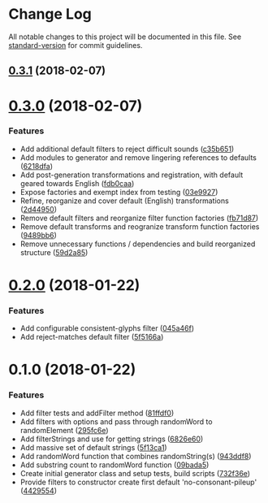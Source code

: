 # Change Log

All notable changes to this project will be documented in this file. See [standard-version](https://github.com/conventional-changelog/standard-version) for commit guidelines.

<a name="0.3.1"></a>
## [0.3.1](https://github.com/ndchristie/jabber-generator/compare/v0.3.0...v0.3.1) (2018-02-07)



<a name="0.3.0"></a>
# [0.3.0](https://github.com/ndchristie/jabber-generator/compare/v0.2.0...v0.3.0) (2018-02-07)


### Features

* Add additional default filters to reject difficult sounds ([c35b651](https://github.com/ndchristie/jabber-generator/commit/c35b651))
* Add modules to generator and remove lingering references to defaults ([6218dfa](https://github.com/ndchristie/jabber-generator/commit/6218dfa))
* Add post-generation transformations and registration, with default geared towards English ([fdb0caa](https://github.com/ndchristie/jabber-generator/commit/fdb0caa))
* Expose factories and exempt index from testing ([03e9927](https://github.com/ndchristie/jabber-generator/commit/03e9927))
* Refine, reorganize and cover default (English) transformations ([2d44950](https://github.com/ndchristie/jabber-generator/commit/2d44950))
* Remove default filters and reorganize filter function factories ([fb71d87](https://github.com/ndchristie/jabber-generator/commit/fb71d87))
* Remove default transforms and reogranize transform function factories ([9489bb6](https://github.com/ndchristie/jabber-generator/commit/9489bb6))
* Remove unnecessary functions / dependencies and build reorganized structure ([59d2a85](https://github.com/ndchristie/jabber-generator/commit/59d2a85))



<a name="0.2.0"></a>
# [0.2.0](https://github.com/ndchristie/jabber-generator/compare/v0.1.0...v0.2.0) (2018-01-22)


### Features

* Add configurable consistent-glyphs filter ([045a46f](https://github.com/ndchristie/jabber-generator/commit/045a46f))
* Add reject-matches default filter ([5f5166a](https://github.com/ndchristie/jabber-generator/commit/5f5166a))



<a name="0.1.0"></a>
# 0.1.0 (2018-01-22)


### Features

* Add filter tests and addFilter method ([81ffdf0](https://github.com/ndchristie/jabber-generator/commit/81ffdf0))
* Add filters with options and pass through randomWord to randomElement ([295fc6e](https://github.com/ndchristie/jabber-generator/commit/295fc6e))
* Add filterStrings and use for getting strings ([6826e60](https://github.com/ndchristie/jabber-generator/commit/6826e60))
* Add massive set of default strings ([5f13ca1](https://github.com/ndchristie/jabber-generator/commit/5f13ca1))
* Add randomWord function that combines randomString(s) ([943ddf8](https://github.com/ndchristie/jabber-generator/commit/943ddf8))
* Add substring count to randomWord function ([09bada5](https://github.com/ndchristie/jabber-generator/commit/09bada5))
* Create initial generator class and setup tests, build scripts ([732f36e](https://github.com/ndchristie/jabber-generator/commit/732f36e))
* Provide filters to constructor create first default 'no-consonant-pileup' ([4429554](https://github.com/ndchristie/jabber-generator/commit/4429554))
